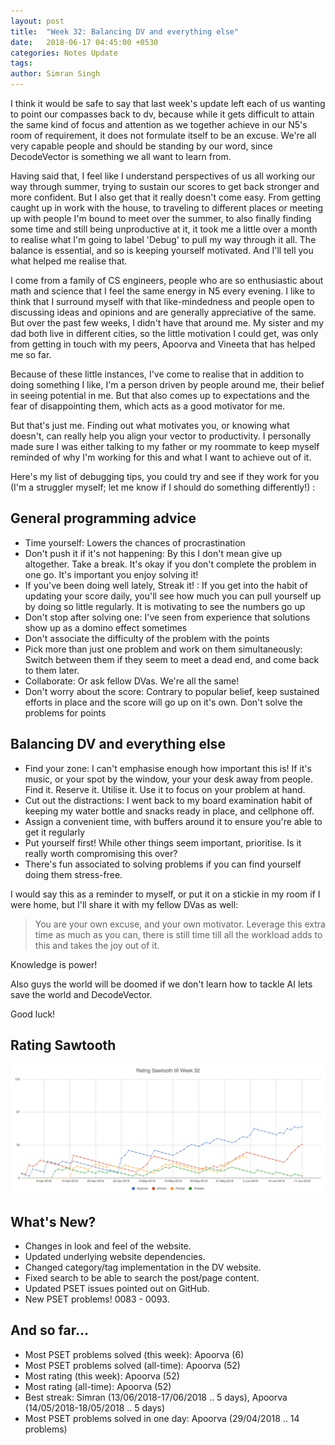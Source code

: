 ```yaml
---
layout: post
title:  "Week 32: Balancing DV and everything else"
date:   2018-06-17 04:45:00 +0530
categories: Notes Update
tags:
author: Simran Singh
---
```


I think it would be safe to say that last week's update left each of us wanting to point our compasses back to dv,  because while it gets difficult to attain the same kind of focus and attention as we together achieve in our N5's room of requirement, it does not formulate itself to be an excuse. We're all very capable people and should be standing by our word, since DecodeVector is something we all want to learn from.

Having said that, I feel like I understand perspectives of us all working our way through summer, trying to sustain our scores to get back stronger and more confident. But I also get that it really doesn't come easy. From getting caught up in work with the house, to traveling to different places or meeting up with people I'm bound to meet over the summer, to also finally finding some time and still being unproductive at it, it took me a little over a month to realise what I'm going to label 'Debug' to pull my way through it all. The balance is essential, and so is keeping yourself motivated. And I'll tell you what helped me realise that.

I come from a family of CS engineers, people who are so enthusiastic about math and science that I feel the same energy in N5 every evening. I like to think that I surround myself with that like-mindedness and people open to discussing ideas and opinions and are generally appreciative of the same. But over the past few weeks, I didn't have that around me. My sister and my dad both live in different cities, so the little motivation I could get, was only from getting in touch with my peers, Apoorva and Vineeta that has helped me so far.

Because of these little instances, I've come to realise that in addition to doing something I like, I'm a person driven by people around me, their belief in seeing potential in me. But that also comes up to expectations and the fear of disappointing them, which acts as a good motivator for me.

But that's just me. Finding out what motivates you, or knowing what doesn't, can really help you align your vector to productivity. I personally made sure I was either talking to my father or my roommate to keep myself reminded of why I'm working for this and what I want to achieve out of it.

Here's my list of debugging tips, you could try and see if they work for you (I'm a struggler myself; let me know if I should do something differently!) :

## General programming advice

- Time yourself: Lowers the chances of procrastination
- Don't push it if it's not happening: By this I don't mean give up altogether. Take a break. It's okay if you don't complete the problem in one go. It's important you enjoy solving it!
- If you've been doing well lately, Streak it! : If you get into the habit of updating your score daily, you'll see how much you can pull yourself up by doing so little regularly. It is motivating to see the numbers go up
- Don't stop after solving one: I've seen from experience that solutions show up as a domino effect sometimes
- Don't associate the difficulty of the problem with the points
- Pick more than just one problem and work on them simultaneously: Switch between them if they seem to meet a dead end, and come back to them later.
- Collaborate: Or ask fellow DVas. We're all the same!
- Don't worry about the score: Contrary to popular belief, keep sustained efforts in place and the score will go up on it's own. Don't solve the problems for points


## Balancing DV and everything else

- Find your zone: I can't emphasise enough how important this is! If it's music, or your spot by the window, your your desk away from people. Find it. Reserve it. Utilise it. Use it to focus on your problem at hand.
- Cut out the distractions: I went back to my board examination habit of keeping my water bottle and snacks ready in place, and cellphone off.
- Assign a convenient time, with buffers around it to ensure you're able to get it regularly
- Put yourself first! While other things seem important, prioritise. Is it really worth compromising this over?
- There's fun associated to solving problems if you can find yourself doing them stress-free.

I would say this as a reminder to myself, or put it on a stickie in my room if I were home, but I'll share it with my fellow DVas as well:

> You are your own excuse, and your own motivator. Leverage this extra time as much as you can, there is still time till all the workload adds to this and takes the joy out of it.

Knowledge is power!

Also guys the world will be doomed if we don't learn how to tackle AI lets save the world and DecodeVector.

Good luck!

## Rating Sawtooth
![Figure your pattern](/assets/images/week-32-chart.png)

## What's New?
- Changes in look and feel of the website.
- Updated underlying website dependencies.
- Changed category/tag implementation in the DV website.
- Fixed search to be able to search the post/page content.
- Updated PSET issues pointed out on GitHub.
- New PSET problems! 0083 - 0093.

## And so far…
- Most PSET problems solved (this week): Apoorva (6)
- Most PSET problems solved (all-time): Apoorva (52)
- Most rating (this week): Apoorva (52)
- Most rating (all-time): Apoorva (52)
- Best streak: Simran (13/06/2018-17/06/2018 .. 5 days), Apoorva (14/05/2018-18/05/2018 .. 5 days)
- Most PSET problems solved in one day: Apoorva (29/04/2018 .. 14 problems)
